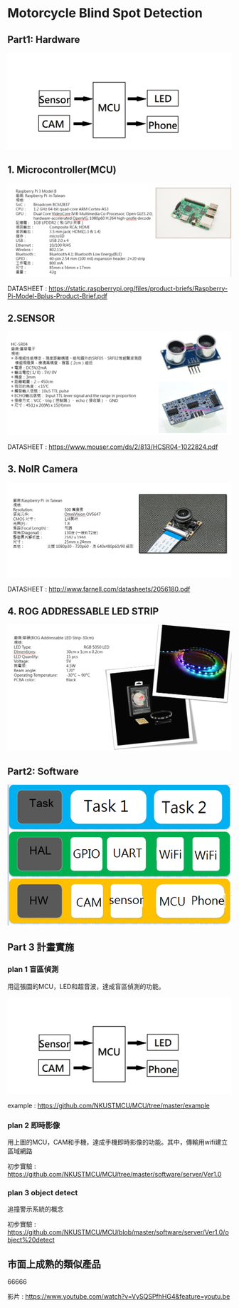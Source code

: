 
# Motorcycle Blind Spot Detection

## Part1: Hardware
![image](https://github.com/NKUSTMCU/MCU/blob/master/img/hardware.png)

## 1. Microcontroller(MCU)
![image](https://github.com/NKUSTMCU/MCU/blob/master/document/PPT1/MCU.PNG)

DATASHEET :
<https://static.raspberrypi.org/files/product-briefs/Raspberry-Pi-Model-Bplus-Product-Brief.pdf>

## 2.SENSOR
![image](https://github.com/NKUSTMCU/MCU/blob/master/document/PPT1/2.PNG)

DATASHEET :
<https://www.mouser.com/ds/2/813/HCSR04-1022824.pdf>

## 3. NoIR Camera
![image](https://github.com/NKUSTMCU/MCU/blob/master/document/PPT1/3.PNG)

DATASHEET :
<http://www.farnell.com/datasheets/2056180.pdf>

## 4. ROG ADDRESSABLE LED STRIP
![image](https://github.com/NKUSTMCU/MCU/blob/master/document/PPT1/4.PNG)

## Part2: Software

![image](https://github.com/NKUSTMCU/MCU/blob/master/img/softwrae.PNG)



## Part 3 計畫實施
### plan 1 盲區偵測

用這張圖的MCU，LED和超音波，達成盲區偵測的功能。

![image](https://github.com/NKUSTMCU/MCU/blob/master/img/hardware.png)

example : <https://github.com/NKUSTMCU/MCU/tree/master/example>

### plan 2 即時影像

用上圖的MCU，CAM和手機，達成手機即時影像的功能。其中，傳輸用wifi建立區域網路

初步實驗  : <https://github.com/NKUSTMCU/MCU/tree/master/software/server/Ver1.0>

### plan 3 object detect

追撞警示系統的概念

初步實驗  : <https://github.com/NKUSTMCU/MCU/blob/master/software/server/Ver1.0/object%20detect>


## 市面上成熟的類似產品

66666

影片 : <https://www.youtube.com/watch?v=VySQSPfhHG4&feature=youtu.be>
